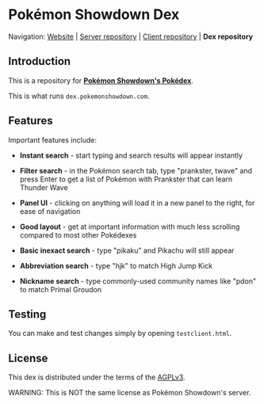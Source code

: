Pokémon Showdown Dex
========================================================================

Navigation: [Website][1] | [Server repository][2] | [Client repository][3] | **Dex repository**

  [1]: http://pokemonshowdown.com/
  [2]: https://github.com/Zarel/Pokemon-Showdown
  [3]: https://github.com/Zarel/Pokemon-Showdown-Client

Introduction
------------------------------------------------------------------------

This is a repository for [**Pokémon Showdown's Pokédex**][4].

This is what runs `dex.pokemonshowdown.com`.

  [4]: http://dex.pokemonshowdown.com/

Features
------------------------------------------------------------------------

Important features include:

- **Instant search** - start typing and search results will appear instantly

- **Filter search** - in the Pokémon search tab, type "prankster, twave" and press Enter to get a list of Pokémon with Prankster that can learn Thunder Wave

- **Panel UI** - clicking on anything will load it in a new panel to the right, for ease of navigation

- **Good layout** - get at important information with much less scrolling compared to most other Pokédexes

- **Basic inexact search** - type "pikaku" and Pikachu will still appear

- **Abbreviation search** - type "hjk" to match High Jump Kick

- **Nickname search** - type commonly-used community names like "pdon" to match Primal Groudon

Testing
------------------------------------------------------------------------

You can make and test changes simply by opening `testclient.html`.

License
------------------------------------------------------------------------

This dex is distributed under the terms of the [AGPLv3][4].

  [4]: http://www.gnu.org/licenses/agpl-3.0.html

WARNING: This is NOT the same license as Pokémon Showdown's server.
